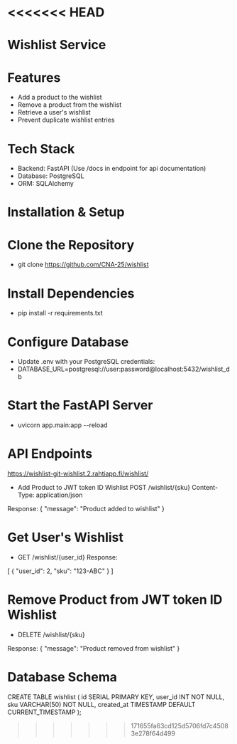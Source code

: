 <<<<<<< HEAD
=======
# Wishlist Service

# Features

- Add a product to the wishlist
- Remove a product from the wishlist
- Retrieve a user's wishlist
- Prevent duplicate wishlist entries

# Tech Stack
- Backend: FastAPI (Use /docs in endpoint for api documentation)
- Database: PostgreSQL
- ORM: SQLAlchemy

# Installation & Setup

# Clone the Repository

- git clone https://github.com/CNA-25/wishlist

# Install Dependencies

- pip install -r requirements.txt

# Configure Database
- Update .env with your PostgreSQL credentials:
- DATABASE_URL=postgresql://user:password@localhost:5432/wishlist_db

# Start the FastAPI Server
- uvicorn app.main:app --reload

#  API Endpoints
https://wishlist-git-wishlist.2.rahtiapp.fi/wishlist/

- Add Product to JWT token ID Wishlist
POST /wishlist/{sku}
Content-Type: application/json

Response:
{
    "message": "Product added to wishlist"
}

# Get User's Wishlist
- GET /wishlist/{user_id}
Response:

[
    {
      "user_id": 2,
      "sku": "123-ABC"
    }
]

# Remove Product from JWT token ID Wishlist
- DELETE /wishlist/{sku}

Response:
{
    "message": "Product removed from wishlist"
}

# Database Schema

CREATE TABLE wishlist (
id SERIAL PRIMARY KEY,
user_id INT NOT NULL,
sku VARCHAR(50) NOT NULL,
created_at TIMESTAMP DEFAULT CURRENT_TIMESTAMP
);
>>>>>>> 171655fa63cd125d5706fd7c45083e278f64d499

